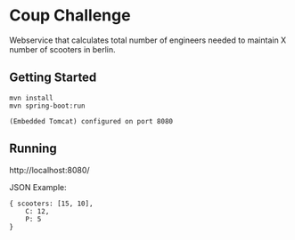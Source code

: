 # Coup Challenge

Webservice that calculates total number of engineers needed to maintain X number of scooters in berlin.  	  

## Getting Started

```
mvn install
mvn spring-boot:run

(Embedded Tomcat) configured on port 8080

```


## Running 

http://localhost:8080/  

JSON Example: 

```
{ scooters: [15, 10],
	C: 12,
	P: 5
}
```
